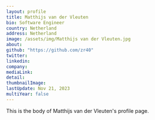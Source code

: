 ```yaml
---
layout: profile
title: Matthijs van der Vleuten
bio: Software Engineer
country: Netherland
address: Netherland
image: /assets/img/Matthijs van der Vleuten.jpg
about: 
github: "https://github.com/zr40"
twitter:
linkedin: 
company: 
mediaLink:
detail: 
thumbnailImage:
lastUpdate: Nov 21, 2023
multiYear: false
---
```


This is the body of Matthijs van der Vleuten's profile page.
